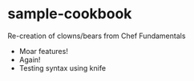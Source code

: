 # sample-cookbook

Re-creation of clowns/bears from Chef Fundamentals
- Moar features!
- Again!
- Testing syntax using knife
